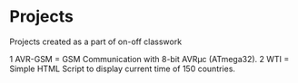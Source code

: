 # Projects
Projects created as a part of on-off classwork

1 AVR-GSM = GSM Communication with 8-bit AVRµc (ATmega32).
2 WTI = Simple HTML Script to display current time of 150 countries.
